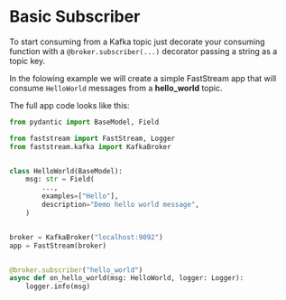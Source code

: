 # Basic Subscriber

To start consuming from a Kafka topic just decorate your consuming function with a `@broker.subscriber(...)` decorator passing a string as a topic key.

In the folowing example we will create a simple FastStream app that will consume `HelloWorld` messages from a **hello_world** topic.

The full app code looks like this:

```python
from pydantic import BaseModel, Field

from faststream import FastStream, Logger
from faststream.kafka import KafkaBroker


class HelloWorld(BaseModel):
    msg: str = Field(
        ...,
        examples=["Hello"],
        description="Demo hello world message",
    )


broker = KafkaBroker("localhost:9092")
app = FastStream(broker)


@broker.subscriber("hello_world")
async def on_hello_world(msg: HelloWorld, logger: Logger):
    logger.info(msg)
```
